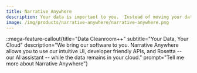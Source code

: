 ```yaml
---
title: Narrative Anywhere
description: Your data is important to you.  Instead of moving your data to us, we'll come to where your data natively lives
image: /img/products/narrative-anywhere/narrative-anywhere.png
---
```


::mega-feature-callout{title="Data Cleanroom++" subtitle="Your Data, Your Cloud" description="We bring our software to you.  Narrative Anywhere allows you to use our intuitive UI, developer friendly APIs, and Rosetta -- our AI assistant -- while the data remains in your cloud." prompt="Tell me more about Narrative Anywhere"}
